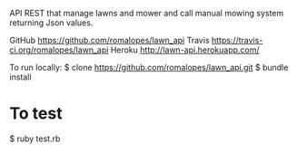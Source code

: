API REST that manage lawns and mower and call manual mowing system returning Json values.

GitHub
  https://github.com/romalopes/lawn_api
Travis
  https://travis-ci.org/romalopes/lawn_api
Heroku
  http://lawn-api.herokuapp.com/


To run locally:
 $ clone   https://github.com/romalopes/lawn_api.git
 $ bundle install

 # To test
 $ ruby test.rb
